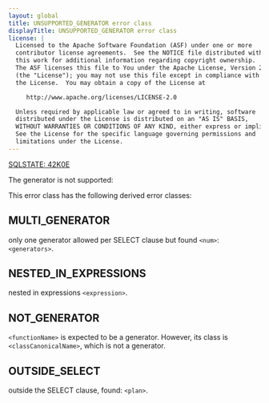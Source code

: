 ```yaml
---
layout: global
title: UNSUPPORTED_GENERATOR error class
displayTitle: UNSUPPORTED_GENERATOR error class
license: |
  Licensed to the Apache Software Foundation (ASF) under one or more
  contributor license agreements.  See the NOTICE file distributed with
  this work for additional information regarding copyright ownership.
  The ASF licenses this file to You under the Apache License, Version 2.0
  (the "License"); you may not use this file except in compliance with
  the License.  You may obtain a copy of the License at

     http://www.apache.org/licenses/LICENSE-2.0

  Unless required by applicable law or agreed to in writing, software
  distributed under the License is distributed on an "AS IS" BASIS,
  WITHOUT WARRANTIES OR CONDITIONS OF ANY KIND, either express or implied.
  See the License for the specific language governing permissions and
  limitations under the License.
---
```


<!--
  DO NOT EDIT THIS FILE.
  It was generated automatically by `org.apache.spark.SparkThrowableSuite`.
-->

[SQLSTATE: 42K0E](sql-error-conditions-sqlstates.html#class-42-syntax-error-or-access-rule-violation)

The generator is not supported:

This error class has the following derived error classes:

## MULTI_GENERATOR

only one generator allowed per SELECT clause but found `<num>`: `<generators>`.

## NESTED_IN_EXPRESSIONS

nested in expressions `<expression>`.

## NOT_GENERATOR

`<functionName>` is expected to be a generator. However, its class is `<classCanonicalName>`, which is not a generator.

## OUTSIDE_SELECT

outside the SELECT clause, found: `<plan>`.


